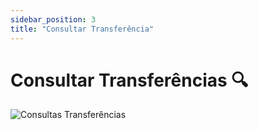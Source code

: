 ```yaml
---
sidebar_position: 3
title: "Consultar Transferência"
---
```


# Consultar Transferências :mag:

![Consultas Transferências](/img/images/caminho_consultas_transferencia.png)
